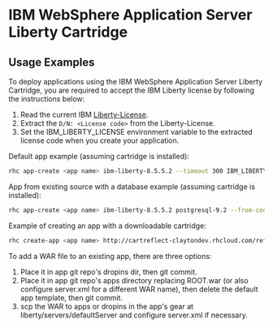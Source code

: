 # IBM WebSphere Application Server Liberty Cartridge

## Usage Examples

To deploy applications using the IBM WebSphere Application Server Liberty Cartridge, you are required to accept the IBM Liberty license by following the instructions below:

1. Read the current IBM [Liberty-License][].
2. Extract the `D/N: <License code>` from the Liberty-License.
3. Set the IBM_LIBERTY_LICENSE environment variable to the extracted license code when you create your application.


Default app example (assuming cartridge is installed):

```bash
rhc app-create <app name> ibm-liberty-8.5.5.2 --timeout 300 IBM_LIBERTY_LICENSE=<liberty license code>
```


App from existing source with a database example (assuming cartridge is installed):

```bash
rhc app-create <app name> ibm-liberty-8.5.5.2 postgresql-9.2 --from-code git@github.com:opiethehokie/openshift-acmeair.git --timeout 300 IBM_LIBERTY_LICENSE=<liberty license code>
```


Example of creating an app with a downloadable cartridge:

```bash
rhc create-app <app name> http://cartreflect-claytondev.rhcloud.com/reflect?github=opiethehokie/openshift-liberty-cartridge
```


To add a WAR file to an existing app, there are three options:

1. Place it in app git repo's dropins dir, then git commit.
2. Place it in app git repo's apps directory replacing ROOT.war (or also configure server.xml for a different WAR name), then delete the default app template, then git commit.
3. scp the WAR to apps or dropins in the app's gear at liberty/servers/defaultServer and configure server.xml if necessary.


[Liberty-License]: http://public.dhe.ibm.com/ibmdl/export/pub/software/websphere/wasdev/downloads/wlp/8.5.5.2/lafiles/runtime/en.html
